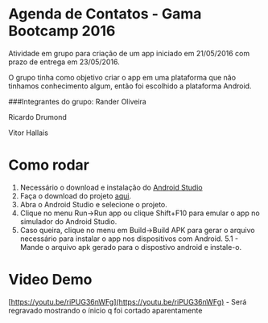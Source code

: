 # Agenda de Contatos - Gama Bootcamp 2016

Atividade em grupo para criação de um app iniciado em 21/05/2016 com prazo de entrega em 23/05/2016.

O grupo tinha como objetivo criar o app em uma plataforma que não tinhamos conhecimento algum, então foi escolhido a plataforma Android.

###Integrantes do grupo:
Rander Oliveira

Ricardo Drumond

Vitor Hallais

# Como rodar

1. Necessário o download e instalação do [Android Studio](https://developer.android.com/studio/install.html)
2. Faça o download do projeto [aqui](https://github.com/vitorhf/gama-app-agenda/archive/master.zip).
3. Abra o Android Studio e selecione o projeto.
4. Clique no menu Run->Run app ou clique Shift+F10 para emular o app no simulador do Android Studio.
5. Caso queira, clique no menu em Build->Build APK para gerar o arquivo necessário para instalar o app nos dispositivos com Android.
	5.1 - Mande o arquivo apk gerado para o dispostivo android e instale-o.

# Video Demo
[https://youtu.be/riPUG36nWFg](https://youtu.be/riPUG36nWFg) - Será regravado mostrando o ínicio q foi cortado aparentamente
